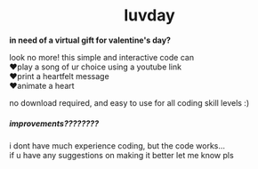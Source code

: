 <h1 align ="center">luvday</h1>

  <p><strong>in need of a virtual gift for valentine's day?</strong></p>
  <p>look no more! this simple and interactive code can<br>
  ❤️play a song of ur choice using a youtube link<br>
  ❤️print a heartfelt message<br>
  ❤️animate a heart<br></p>
  
  no download required, and easy to use for all coding skill levels :)

  <h5>improvements????????</h5>
  <p>i dont have much experience coding, but the code works...<br> if u have any suggestions on making it better let me know pls</p>
